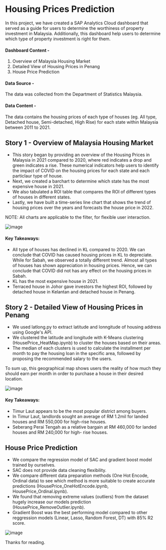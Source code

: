 # Housing Prices Prediction
In this project, we have created a SAP Analytics Cloud dashboard that served as a guide for users to determine the worthiness of property investment in Malaysia. 
Additionally, this dashboard help users to determine which type of property investment is right for them. 

#### Dashboard Content - 
1. Overview of Malaysia Housing Market
2. Detailed View of Housing Prices in Penang
3. House Price Prediction

#### Data Source - 

The data was collected from the Department of Statistics Malaysia. 

#### Data Content -

The data contains the housing prices of each type of houses (eg. All type, Detached house, Semi-detached, High Rise) for each state within Malaysia between 2011 to 2021.


## Story 1 - Overview of Malaysia Housing Market
<ul>
  <li> This story began by providing an overview of the Housing Prices in Malaysia in 2021 compared to 2020, where red indicates a drop and green indicates a rise. These numerical indicators help users to identify the impact of COVID on the housing prices for each state and each particlaur type of house. 
</li> 
  <li> Next, we created a barchart to determine which state has the most expensive house in 2021.
</li> 
  <li> We also tabulated a ROI table that compares the ROI of different types of houses in different states. 
</li>
  <li> Lastly, we have built a time-series line chart that shows the trend of housing prices over the years and forecasts the house price in 2022. 
</li>
</ul>

NOTE: All charts are applicable to the filter, for flexible user interaction.

![image](https://user-images.githubusercontent.com/55709960/157467296-162760c0-b788-43db-a742-0e748148029d.png)


#### Key Takeaways:
- All type of houses has declined in KL compared to 2020. We can conclude that COVID has caused housing prices in KL to depreciate. While for Sabah, we observed a totally different trend. Almost all types of houses has shown appreciation in housing prices. Hence, we can conclude that COVID did not has any effect on the housing prices in Sabah.
- KL has the most expensive house in 2021. 
- Terraced house in Johor gave investors the highest ROI, followed by detached house in Kelantan and detached house in Penang.

## Story 2 - Detailed View of Housing Prices in Penang
<ul>
  <li>We used latlong.py to extract latitude and lonngitude of housing address using Google's API. 
</li>
  <li>We clustered the latitude and longitude with K-Means clustering (HousePrice_HeatMap.ipynb) to cluster the houses based on their areas.
</li>
  <li>The median of each clusters is used to calculate the installment per month to pay the housing loan in the specific area, followed by proposing the recommended salary to the users. 
</li>
</ul>
To sum up, this geographical map shows users the reality of how much they should earn per month in order to purchase a house in their desired location. 

![image](https://user-images.githubusercontent.com/55709960/157468021-6f23eee2-5e0f-44b4-95a2-ebd0063e23a2.png)


#### Key Takeaways:
- Timur Laut appears to be the most popular district among buyers. 
- In Timur Laut, landlords sought an average of RM 1.2mil for landed houses and RM 550,000 for high-rise houses.
- Seberang Perai Tengah as a relative bargain at RM 460,000 for landed houses and RM 240,000 for high- rise houses.

## House Price Prediction
<ul>
  <li>We compare the regression model of SAC and gradient boost model trained by ourselves.
</li>
  <li>SAC does not provide data cleaning flexibility. 
</li>
  <li>We compare different data preparation methods (One Hot Encode, Ordinal data) to see which method is more suitable to create accurate predictions (HousePrice_OneHotEncode.ipynb, HousePrice_Ordinal.ipynb). 
</li>
  <li>We found that removing extreme values (outliers) from the dataset hugely increase our models prediction (HousePrice_RemoveOutlier.ipynb). 
</li>
  <li>Gradient Boost was the best performing model compared to other reggression models (Linear, Lasso, Random Forest, DT) with 85% R2 score.
</li>
</ul>

![image](https://user-images.githubusercontent.com/55709960/157468791-a8e5f4d8-24a8-402b-be47-c2709381339b.png)


Thanks for reading. 
